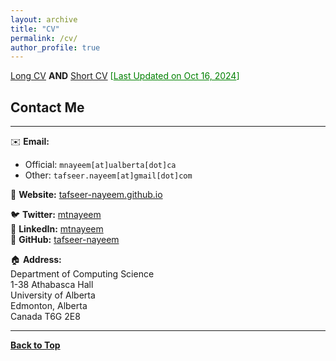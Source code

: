 ```yaml
---
layout: archive
title: "CV"
permalink: /cv/
author_profile: true
---
```


<p>
  <a href="https://tafseer-nayeem.github.io/files/CVs/CV_long_tafseer.pdf" target="_blank" title="Long CV">Long CV</a>
  <strong>AND</strong>
  <a href="https://tafseer-nayeem.github.io/files/CVs/CV_short_tafseer.pdf" target="_blank" title="Short CV">Short CV</a>
  <span style="color:green;">[<ins>Last Updated on Oct 16, 2024</ins>]</span>
</p>


## Contact Me

---

✉️ **Email:**  
- Official: `mnayeem[at]ualberta[dot]ca`  
- Other: `tafseer.nayeem[at]gmail[dot]com`

🔗 **Website:** [tafseer-nayeem.github.io](https://tafseer-nayeem.github.io/)

🐦 **Twitter:** [mtnayeem](https://twitter.com/mtnayeem)  
🔗 **LinkedIn:** [mtnayeem](https://www.linkedin.com/in/mtnayeem/)  
🐙 **GitHub:** [tafseer-nayeem](https://github.com/tafseer-nayeem)

🏠 **Address:**  
Department of Computing Science  
1-38 Athabasca Hall  
University of Alberta  
Edmonton, Alberta  
Canada T6G 2E8  



<!-- 
## Contact Me
-------------

📧 **Email:** mnayeem [at] ualberta [dot] ca (***official***)

&nbsp; &nbsp; &nbsp; &nbsp; &nbsp; &nbsp; &nbsp; &nbsp; &nbsp; &nbsp;tafseer.nayeem [at] {ualberta [dot] ca <span style="color:Blue">**OR**</span> gmail [dot] com} (***others***)<br /> 

<!-- [comment]: # &nbsp; &nbsp; &nbsp; &nbsp; &nbsp; &nbsp; &nbsp; &nbsp; &nbsp; mir.nayeem [at] alumni [dot] uleth [dot] [*first 2 letters in “canada”*], <br /> 

📒 **Website:** [https://tafseer-nayeem.github.io](https://tafseer-nayeem.github.io/) <br />

You can also find me on [Twitter](https://twitter.com/mtnayeem), [LinkedIn](https://www.linkedin.com/in/mtnayeem/), and [Github](https://github.com/tafseer-nayeem).

**Address:**
<address>
Department of Computing Science  <br /> 
1-38 Athabasca Hall  <br /> 
University of Alberta  <br /> 
Edmonton, Alberta  <br /> 
Canada T6G 2E8  <br /> 
</address> 


**Address:**
<address>
Department of Computer Science and Engineering (CSE), <br /> 
Ahsanullah University of Science and Technology (AUST). <br /> 
141-142 Love Road, Tejgaon Industrial Area, <br />
Dhaka, Bangladesh. <br /> 
</address> 

<br /> 
<iframe src="https://www.google.com/maps/embed?pb=!1m18!1m12!1m3!1d3651.5375119530972!2d90.40462791445606!3d23.76386639417981!2m3!1f0!2f0!3f0!3m2!1i1024!2i768!4f13.1!3m3!1m2!1s0x3755c77decb5f845%3A0xc2eadd2f3b867792!2sAhsanullah%20University%20of%20Science%20and%20Technology!5e0!3m2!1sen!2sus!4v1584909327199!5m2!1sen!2sus" width="600" height="450" frameborder="0" style="border:0;" allowfullscreen="" aria-hidden="false" tabindex="0"></iframe>

-->
----------------------------------------

[**Back to Top**](#)
